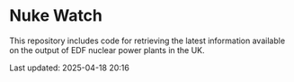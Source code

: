 # Nuke Watch

This repository includes code for retrieving the latest information available on the output of EDF nuclear power plants in the UK.

Last updated: 2025-04-18 20:16